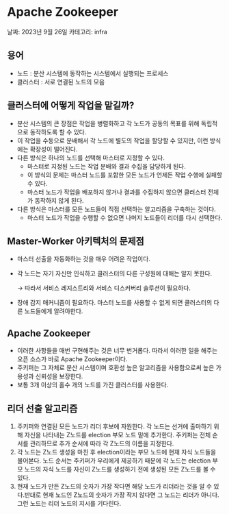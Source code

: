 # Apache Zookeeper

날짜: 2023년 9월 26일
카테고리: infra

## 용어

- 노드 : 분산 시스템에 동작하는 시스템에서 실행되는 프로세스
- 클러스터 : 서로 연결된 노드의 모음

## 클러스터에 어떻게 작업을 맡길까?

- 분산 시스템의 큰 장점은 작업을 병렬화하고 각 노드가 공동의 목표를 위해 독립적으로 동작하도록 할 수 있다.
- 이 작업을 수동으로 분배해서 각 노드에 별도의 작업을 할당할 수 있지만, 이런 방식에는 확장성이 떨어진다.
- 다른 방식은 하나의 노드를 선택해 마스터로 지정할 수 있다.
    - 마스터로 지정된 노드는 작업 분배와 결과 수집을 담당하게 된다.
    - 이 방식의 문제는 마스터 노드를 포함한 모든 노드가 언제든 작업 수행에 실패할 수 있다.
    - 마스터 노드가 작업을 배포하지 않거나 결과를 수집하지 않으면 클러스터 전체가 동작하지 않게 된다.
- 다른 방식은 마스터를 모든 노드들이 직접 선택하는 알고리즘을 구축하는 것이다.
    - 마스터 노드가 작업을 수행할 수 없으면 나머지 노드들이 리더를 다시 선택한다.

## Master-Worker 아키텍처의 문제점

- 마스터 선출을 자동화하는 것을 매우 어려운 작업이다.
- 각 노드는 자기 자신만 인식하고 클러스터의 다른 구성원에 대해는 알지 못한다.
    
    → 따라서 서비스 레지스트리와 서비스 디스커버리 솔루션이 필요하다.
    
- 장애 감지 매커니즘이 필요하다. 마스터 노드를 사용할 수 없게 되면 클러스터의 다른 노드들에게 알려야한다.

## Apache Zookeeper

- 이러한 사항들을 매번 구현해주는 것은 너무 번거롭다. 따라서 이러한 일을 해주는 오픈 소스가 바로 Apache Zookeeper이다.
- 주키퍼는 그 자체로 분산 시스템이며 호환성 높은 알고리즘을 사용함으로써 높은 가용성과 신뢰성을 보장한다.
- 보통 3개 이상의 홀수 개의 노드를 가진 클러스터를 사용한다.

## 리더 선출 알고리즘

1. 주키퍼와 연결된 모든 노드가 리더 후보에 자원한다. 각 노드는 선거에 출마하기 위해 자신을 나타내는 Z노드를 election 부모 노드 밑에 추가한다. 주키퍼는 전체 순서를 관리하므로 추가 순서에 따라 각 Z노드의 이름을 지정한다.
2. 각 노드는 Z노드 생성을 마친 후 election이라는 부모 노드에 현재 자식 노드들을 물어본다. 노드 순서는 주키퍼가 우리에게 제공하기 때문에 각 노드는 election 부모 노드의 자식 노드를 자신이 Z노드를 생성하기 전에 생성된 모든 Z노드를 볼 수 있다.
3. 현재 노드가 만든 Z노드의 숫자가 가장 작다면 해당 노드가 리더라는 것을 알 수 있다.반대로 현재 노드인 Z노드의 숫자가 가장 작지 않다면 그 노드는 리더가 아니다. 그런 노드는 리더 노드의 지시를 기다린다.